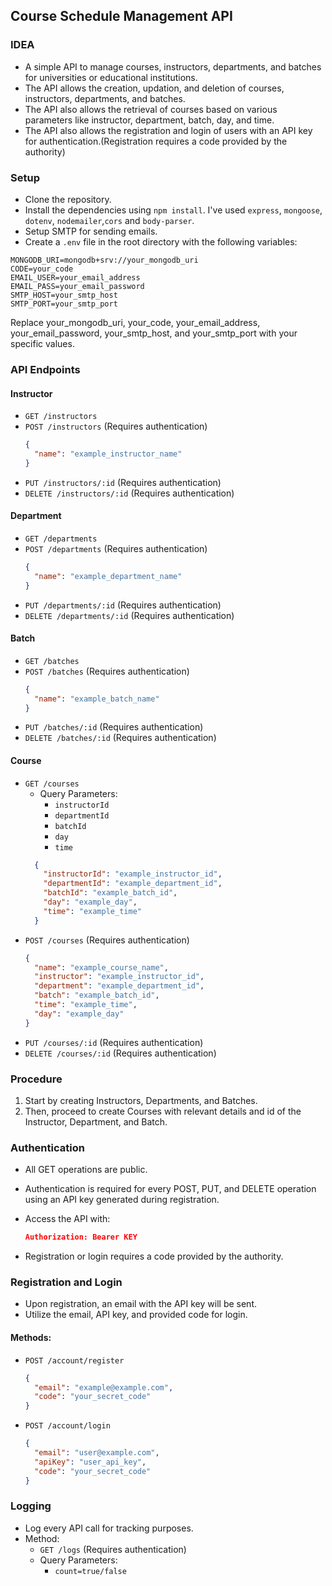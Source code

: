 ## Course Schedule Management API

### IDEA

- A simple API to manage courses, instructors, departments, and batches for universities or educational institutions.
- The API allows the creation, updation, and deletion of courses, instructors, departments, and batches.
- The API also allows the retrieval of courses based on various parameters like instructor, department, batch, day, and time.
- The API also allows the registration and login of users with an API key for authentication.(Registration requires a code provided by the authority)

### Setup

- Clone the repository.
- Install the dependencies using `npm install`. I've used `express`, `mongoose`, `dotenv`, `nodemailer`,`cors` and `body-parser`.
- Setup SMTP for sending emails.
- Create a `.env` file in the root directory with the following variables:

```plaintext
MONGODB_URI=mongodb+srv://your_mongodb_uri
CODE=your_code
EMAIL_USER=your_email_address
EMAIL_PASS=your_email_password
SMTP_HOST=your_smtp_host
SMTP_PORT=your_smtp_port
```

Replace your_mongodb_uri, your_code, your_email_address, your_email_password, your_smtp_host, and your_smtp_port with your specific values.

### API Endpoints

#### Instructor

- `GET /instructors`
- `POST /instructors` (Requires authentication)
    ```json
    {
      "name": "example_instructor_name"
    }
- `PUT /instructors/:id` (Requires authentication)
- `DELETE /instructors/:id` (Requires authentication)

#### Department

- `GET /departments`
- `POST /departments` (Requires authentication)
    ```json
    {
      "name": "example_department_name"
    }
- `PUT /departments/:id` (Requires authentication)
- `DELETE /departments/:id` (Requires authentication)

#### Batch

- `GET /batches`
- `POST /batches` (Requires authentication)
    ```json
    {
      "name": "example_batch_name"
    }
- `PUT /batches/:id` (Requires authentication)
- `DELETE /batches/:id` (Requires authentication)

#### Course

- `GET /courses`
  - Query Parameters:
    - `instructorId`
    - `departmentId`
    - `batchId`
    - `day`
    - `time`
  ```json
    {
      "instructorId": "example_instructor_id",
      "departmentId": "example_department_id",
      "batchId": "example_batch_id",
      "day": "example_day",
      "time": "example_time"
    }
    ```
- `POST /courses` (Requires authentication)
    ```json
    {
      "name": "example_course_name",
      "instructor": "example_instructor_id",
      "department": "example_department_id",
      "batch": "example_batch_id",
      "time": "example_time",
      "day": "example_day"
    }
    ```
- `PUT /courses/:id` (Requires authentication)
- `DELETE /courses/:id` (Requires authentication)

### Procedure

1. Start by creating Instructors, Departments, and Batches.
2. Then, proceed to create Courses with relevant details and id of the Instructor, Department, and Batch.

### Authentication

- All GET operations are public.
- Authentication is required for every POST, PUT, and DELETE operation using an API key generated during registration.
- Access the API with:

  ```json
  Authorization: Bearer KEY
  ```

- Registration or login requires a code provided by the authority.

### Registration and Login

- Upon registration, an email with the API key will be sent.
- Utilize the email, API key, and provided code for login.

#### Methods:

- `POST /account/register`
    ```json
    {
      "email": "example@example.com",
      "code": "your_secret_code"
    }
    ```

- `POST /account/login`
    ```json
    {
      "email": "user@example.com",
      "apiKey": "user_api_key",
      "code": "your_secret_code"
    }
    ```


### Logging

- Log every API call for tracking purposes.
- Method:
  - `GET /logs` (Requires authentication)
  - Query Parameters:
    - `count=true/false`
